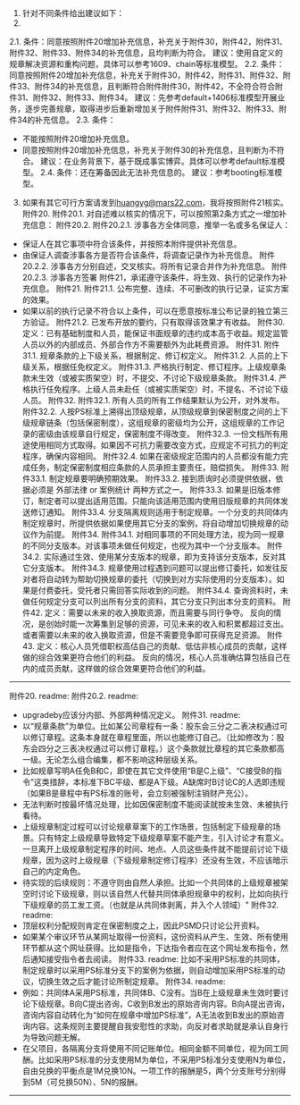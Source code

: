 1. 针对不同条件给出建议如下：
2.
2.1. 条件：同意按照附件20增加补充信息，补充关于附件30，附件42，附件31、附件32、附件33、附件34的补充信息，且均判断为符合。
建议：使用自定义的规章解决资源和重构问题，具体可以参考1609、chain等标准模型。
2.2. 条件：同意按照附件20增加补充信息，补充关于附件30，附件42，附件31、附件32、附件33、附件34的补充信息，且判断符合附件附件30，附件42，不全符合符合附件31、附件32、附件33、附件34。
建议：先参考default+1406标准模型开展业务，逐步完善规章，取得进步后重新增加关于附件附件31、附件32、附件33、附件34的补充信息。
2.3. 条件：
- 不能按照附件20增加补充信息。
- 同意按照附件20增加补充信息，补充关于附件30的补充信息，且判断为不符合。
建议：在业务背景下，基于既成事实博弈。具体可以参考default标准模型。
2.4. 条件：还在筹备因此无法补充信息的。
建议：参考booting标准模型。
3. 如果有其它可行方案请发到<huangyg@mars22.com>，我将按照附件21核实。
附件20.
附件20.1. 对自述难以核实的情况下，可以按照第2条方式之一增加补充信息：
附件20.2.
附件20.2.1. 涉事各方全体同意，推举一名或多名保证人：
  - 保证人在其它事项中符合该条件，并按照本附件提供补充信息。
  - 由保证人调查涉事各方是否符合该条件，将调查记录作为补充信息。
附件20.2.2. 涉事各方分别自述，交叉核实。将所有记录合并作为补充信息。
附件20.2.3. 涉事各方签署 附件21，承诺遵守该条件，将生效、执行的记录作为补充信息。
附件21.
附件21.1. 公布完整、连续、不可删改的执行记录，证实方案的效果。
  - 如果以前的执行记录不符合以上条件，可以在愿意按标准公布记录的独立第三方验证。
附件21.2. 已发布开放的要约，只有取得该效果才有收益。
附件30. 定义：已有基础制度和人员，能保证书面规章的违约成本高于收益。规定监管人员以外的内部成员、外部合作方不需要额外为此耗费资源。
附件31.
附件31.1. 规章条款的上下级关系，根据制定、修订权定义。
附件31.2. 人员的上下级关系，根据任免权定义。
附件31.3. 严格执行制定、修订程序。上级规章条款未生效（或被实质架空）时，不提交、不讨论下级规章条款。
附件31.4. 严格执行任免程序。上级人员未赴任（或被实质架空）时，不提名、不讨论下级人员。
附件32.
附件32.1. 所有人员的所有工作结果默认为公开，对外发布。
附件32.2. 人按PS标准上溯得出顶级规章，从顶级规章到保密制度之间的上下级规章链条（包括保密制度），这组规章的密级均为公开，这组规章的工作记录的密级由该规章自行规定，保密制度不得改变。
附件32.3. 一份文档所有用途使用相同方式取得。如果因不可抗力需要改变方式，应规定不可抗力的判定程序，确保内容相同。
附件32.4. 如果在密级规定范围内的人员都没有能力完成任务，制定保密制度相应条款的人员承担主要责任，赔偿损失。
附件33.
附件33.1. 制定规章要明确预期效果。
附件33.2. 接到质询时必须提供依据，依据必须是 外部法律 or 案例统计 两种方式之一。
附件33.3. 如果是旧版本修订，制定者可以提出适用范围。只能向该适用范围内使用旧版规章的共同体发送修订通知。
附件33.4. 分支隔离规则适用于制定规章。一个分支的共同体内制定规章时，所提供依据如果使用其它分支的案例，将自动增加切换规章的动议作为前提。
附件34.
附件34.1. 对相同事项的不同处理方法，视为同一规章的不同分支版本。对该事项未做任何规定，也视为其中一个分支版本。
附件34.2. 实际通过生效、使用某分支版本的规章，即为支持该分支版本，反对其它分支版本。
附件34.3. 规章使用过程遇到问题可以提出修订委托，如发往反对者将自动转为帮助切换规章的委托（切换到对方实际使用的分支版本）。如果是付费委托，受托者只需回答实际收到的问题。
附件34.4. 查询资料时，未做任何规定分支可以列出所有分支的资料，其它分支只列出本分支的资料。
附件42. 定义：需要以未来的收入换取资源，而且需要与同行争夺。
反向的情况，是创始时能一次筹集到足够的资源，可见未来的收入和积累都超过支出。或者需要以未来的收入换取资源，但是不需要竞争即可获得充足资源。
附件43. 定义：核心人员凭借职权高估自己的贡献、低估非核心成员的贡献，这样做的综合效果更符合他们的利益。
反向的情况，核心人员准确估算包括自己在内的成员贡献，这样做的综合效果更符合他们的利益。

---

附件20. readme:
附件20.2. readme:
- upgradeby应该分内部、外部两种情况定义。
附件31. readme:
- 以“规章条款”为单位。比如某公司章程有一条：股东会三分之二表决权通过可以修订章程。这条本身就在章程里面，所以也能修订自己。（比如修改为：股东会四分之三表决权通过可以修订章程。）这个条款就比章程的其它条款都高一级。无论怎么组合编集，都不影响这种层级关系。
- 比如规章写明A任免B和C，即使在其它文件使用“B是C上级”、“C接受B的指令”这类措辞，本标准下BC平级、都是A下级。A缺席时B讨论C的人选即违规（如果B是章程中有PS标准的账号，会立刻被强制注销财产充公）。
- 无法判断时按最坏情况处理，比如因保密制度不能阅读就按未生效、未被执行看待。
- 上级规章制定过程可以讨论规章草案下的工作场景，包括制定下级规章的场景。只有特定上级规章导致特定下级规章草案不能产生，引入讨论才有意义。一旦离开上级规章制定程序的时间、地点、人员这些条件就不能提前讨论下级规章，因为这时上级规章（下级规章制定修订程序）还没有生效，不应该暗示自己的内定角色。
- 待实现的后续规则：不遵守则由自然人承担。比如一个共同体的上级规章被架空时讨论下级规章，则以该自然人代替共同体承担规章中的权利，比如向执行下级规章的员工发工资。（也就是从共同体剥离，并入个人领域）"
附件32. readme:
- 顶层权利分配规则肯定在保密制度之上，因此PSMD只讨论公开资料。
- 如果某个审议环节从某网址取得一份资料，这份资料从产生、生效、所有使用环节都从这个网址获得。比如是指令，下达指令者应在这个网址发布指令，然后通知接受指令者去阅读。
附件33. readme:
比如不采用PS标准的共同体，制定规章时以采用PS标准分支下的案例为依据，则自动增加采用PS标准的动议，切换生效之后才能讨论所制定规章。
附件34. readme:
- 例如：共同体A采用PS标准，共同体B、C没有。当B在上级规章未生效时要讨论下级规章。B向C提出咨询，C收到B发出的原始咨询内容。B向A提出咨询，咨询内容自动转化为“如何在规章中增加PS标准”，A无法收到B发出的原始咨询内容。这条规则主要提醒自我安慰性的求助，向反对者求助就是承认自身行为导致问题无解。
- 在父项目，各隔离分支将使用不同记账单位。相同金额不同单位，视为同工同酬。比如采用PS标准的分支使用M为单位，不采用PS标准分支使用N为单位，自由兑换的平衡点是1M兑换10N。一项工作的报酬是5，两个分支账号分别得到5M（可兑换50N）、5N的报酬。

---
